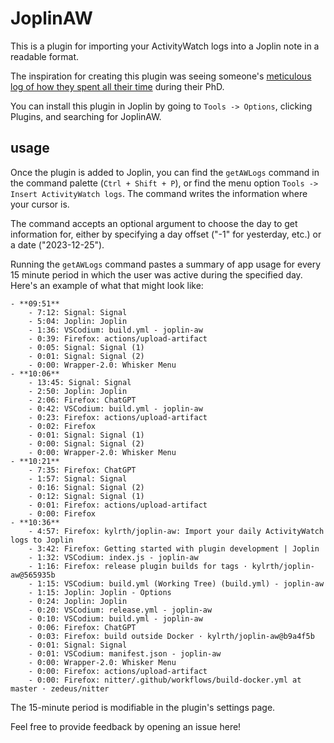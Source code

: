 # JoplinAW

This is a plugin for importing your ActivityWatch logs into a Joplin note in a readable format.

The inspiration for creating this plugin was seeing someone's [meticulous log of how they spent all their time](https://www.reddit.com/r/PhD/comments/10jjvg0/how_i_spent_every_minute_of_my_phd/) during their PhD.

You can install this plugin in Joplin by going to `Tools -> Options`, clicking Plugins, and searching for JoplinAW.

## usage

Once the plugin is added to Joplin, you can find the `getAWLogs` command in the command palette (`Ctrl + Shift + P`), or find the menu option `Tools -> Insert ActivityWatch logs`. The command writes the information where your cursor is.

The command accepts an optional argument to choose the day to get information for, either by specifying a day offset ("-1" for yesterday, etc.) or a date ("2023-12-25").

Running the `getAWLogs` command pastes a summary of app usage for every 15 minute period in which the user was active during the specified day. Here's an example of what that might look like:

```
- **09:51**
    - 7:12: Signal: Signal
    - 5:04: Joplin: Joplin
    - 1:36: VSCodium: build.yml - joplin-aw
    - 0:39: Firefox: actions/upload-artifact
    - 0:05: Signal: Signal (1)
    - 0:01: Signal: Signal (2)
    - 0:00: Wrapper-2.0: Whisker Menu
- **10:06**
    - 13:45: Signal: Signal
    - 2:50: Joplin: Joplin
    - 2:06: Firefox: ChatGPT
    - 0:42: VSCodium: build.yml - joplin-aw
    - 0:23: Firefox: actions/upload-artifact
    - 0:02: Firefox
    - 0:01: Signal: Signal (1)
    - 0:00: Signal: Signal (2)
    - 0:00: Wrapper-2.0: Whisker Menu
- **10:21**
    - 7:35: Firefox: ChatGPT
    - 1:57: Signal: Signal
    - 0:16: Signal: Signal (2)
    - 0:12: Signal: Signal (1)
    - 0:01: Firefox: actions/upload-artifact
    - 0:00: Firefox
- **10:36**
    - 4:57: Firefox: kylrth/joplin-aw: Import your daily ActivityWatch logs to Joplin
    - 3:42: Firefox: Getting started with plugin development | Joplin
    - 1:32: VSCodium: index.js - joplin-aw
    - 1:16: Firefox: release plugin builds for tags · kylrth/joplin-aw@565935b
    - 1:15: VSCodium: build.yml (Working Tree) (build.yml) - joplin-aw
    - 1:15: Joplin: Joplin - Options
    - 0:24: Joplin: Joplin
    - 0:20: VSCodium: release.yml - joplin-aw
    - 0:10: VSCodium: build.yml - joplin-aw
    - 0:06: Firefox: ChatGPT
    - 0:03: Firefox: build outside Docker · kylrth/joplin-aw@b9a4f5b
    - 0:01: Signal: Signal
    - 0:01: VSCodium: manifest.json - joplin-aw
    - 0:00: Wrapper-2.0: Whisker Menu
    - 0:00: Firefox: actions/upload-artifact
    - 0:00: Firefox: nitter/.github/workflows/build-docker.yml at master · zedeus/nitter
```

The 15-minute period is modifiable in the plugin's settings page.

Feel free to provide feedback by opening an issue here!
